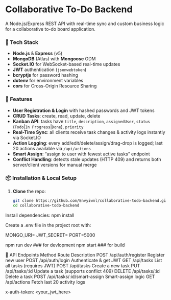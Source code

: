 # Collaborative To-Do Backend

A Node.js/Express REST API with real-time sync and custom business logic for a collaborative to-do board application.

### 🔧 Tech Stack

- **Node.js** & **Express** (v5)  
- **MongoDB** (Atlas) with **Mongoose** ODM  
- **Socket.IO** for WebSocket-based real-time updates  
- **JWT** authentication (`jsonwebtoken`)  
- **bcryptjs** for password hashing  
- **dotenv** for environment variables  
- **cors** for Cross-Origin Resource Sharing  

### 🚀 Features

- **User Registration & Login** with hashed passwords and JWT tokens  
- **CRUD Tasks**: create, read, update, delete  
- **Kanban API**: tasks have `title`, `description`, `assignedUser`, `status` (`Todo`|`In Progress`|`Done`), `priority`  
- **Real-Time Sync**: all clients receive task changes & activity logs instantly via Socket.IO  
- **Action Logging**: every add/edit/delete/assign/drag-drop is logged; last 20 actions available via `/api/actions`  
- **Smart Assign**: “assign to user with fewest active tasks” endpoint  
- **Conflict Handling**: detects stale updates (HTTP 409) and returns both server/client versions for manual merge  

### 📦 Installation & Local Setup

1. **Clone** the repo:
   ```bash
   git clone https://github.com/Envyiwnl/collaborative-todo-backend.git
   cd collaborative-todo-backend

Install dependencies:
npm install

Create a .env file in the project root with:

MONGO_URI=<your MongoDB Atlas URI>
JWT_SECRET=<your JWT secret>
PORT=5000

npm run dev ### for devlopment
npm start ### for build

📑 API Endpoints
Method	Route	Description
POST	/api/auth/register	Register new user
POST	/api/auth/login	Authenticate & get JWT
GET	/api/tasks	List all tasks (requires JWT)
POST	/api/tasks	Create a new task
PUT	/api/tasks/:id	Update a task (supports conflict 409)
DELETE	/api/tasks/:id	Delete a task
POST	/api/tasks/:id/smart-assign	Smart-assign logic
GET	/api/actions	Fetch last 20 activity logs

x-auth-token: <your_jwt_here>
